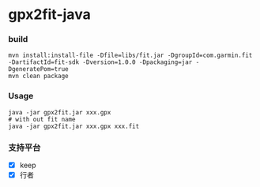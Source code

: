 # gpx2fit-java

### build

```
mvn install:install-file -Dfile=libs/fit.jar -DgroupId=com.garmin.fit -DartifactId=fit-sdk -Dversion=1.0.0 -Dpackaging=jar -DgeneratePom=true
mvn clean package
```


### Usage

```
java -jar gpx2fit.jar xxx.gpx
# with out fit name
java -jar gpx2fit.jar xxx.gpx xxx.fit
```

### 支持平台

- [x] keep
- [x] 行者
